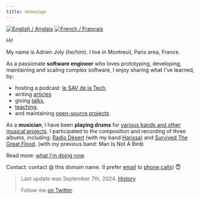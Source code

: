 ```yaml
---
title: Homepage
---
```


<div class="language-flags">
  <a href="/" class="active"><img alt="English / Anglais" id="lang-en" src="/img/lang-en.png"></a>
  <a href="/fr"><img alt="French / Français" id="lang-fr" src="/img/lang-fr.png"></a>
</div>

Hi!

My name is Adrien Joly (he/him). I live in Montreuil, Paris area, France.

As a passionate **software engineer** who loves prototyping, developing, maintaining and scaling complex software, I enjoy sharing what I've learned, by:

- hosting a podcast: [le SAV de la Tech](https://www.lesav.tech/),
- writing [articles](/posts)
- giving [talks](/talks),
- [teaching](/teaching),
- and maintaining [open-source projects](/prod).

As a **musician**, I have been **playing drums** for [various bands and other musical projects](/music). I participated to the composition and recording of three albums, including: [Radio Désert](https://ampl.ink/harissa-radio-desert) (with my band [Harissa](https://harissaofficial.com/)) and [Survived The Great Flood](https://www.discogs.com/fr/Man-Is-Not-A-Bird-Survived-The-Great-Flood/master/870529). (with my previous band: Man Is Not A Bird)

Read more: [what I'm doing now](/now).

Contact: contact @ this domain name. (I prefer [email](https://medium.com/@adrienjoly/why-email-does-not-stink-9267c948f3f9#.g63r0gqsu) to [phone calls](https://byrslf.co/why-i-don-t-answer-most-phone-calls-4a71e1418854)) 😇

> Last update was September 7th, 2024. [History](https://github.com/adrienjoly/adrienjoly.github.com/commits/master)
>
> Follow me [on Twitter](https://twitter.com/adrienjoly).

<!-- the content of this page was inspired by https://vickylai.com/ -->
